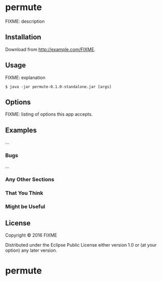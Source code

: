 # permute

FIXME: description

## Installation

Download from http://example.com/FIXME.

## Usage

FIXME: explanation

    $ java -jar permute-0.1.0-standalone.jar [args]

## Options

FIXME: listing of options this app accepts.

## Examples

...

### Bugs

...

### Any Other Sections
### That You Think
### Might be Useful

## License

Copyright © 2016 FIXME

Distributed under the Eclipse Public License either version 1.0 or (at
your option) any later version.
# permute
